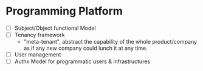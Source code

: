 # Programming Platform

- [ ] Subject/Object functional Model
- [ ] Tenancy framework
    - "meta-tenant", abstract the capability of the whole product/company as if any new company could lunch it at any
      time.
- [ ] User management
- [ ] Authx Model for programmatic users & infrastructures
